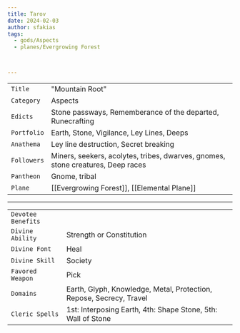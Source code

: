 ```yaml
---
title: Tarov
date: 2024-02-03
author: sfakias
tags:
  - gods/Aspects
  - planes/Evergrowing Forest



---
```

| | |
| --- | --- |
| `Title` | "Mountain Root" |
| `Category` | Aspects |
| `Edicts` | Stone passways, Rememberance of the departed, Runecrafting |
| `Portfolio` | Earth, Stone, Vigilance, Ley Lines, Deeps |
| `Anathema` | Ley line destruction, Secret breaking |
| `Followers` | Miners, seekers, acolytes, tribes, dwarves, gnomes, stone creatures, Deep races |
| `Pantheon` | Gnome, tribal |
| `Plane` | [[Evergrowing Forest]], [[Elemental Plane]] |

---
| | |
| --- | --- |
| `Devotee Benefits` |
| `Divine Ability` | Strength or Constitution |
| `Divine Font` | Heal |
| `Divine Skill` | Society |
| `Favored Weapon` | Pick |
| `Domains` | Earth, Glyph, Knowledge, Metal, Protection, Repose, Secrecy, Travel |
| `Cleric Spells` | 1st: Interposing Earth, 4th: Shape Stone, 5th: Wall of Stone |
